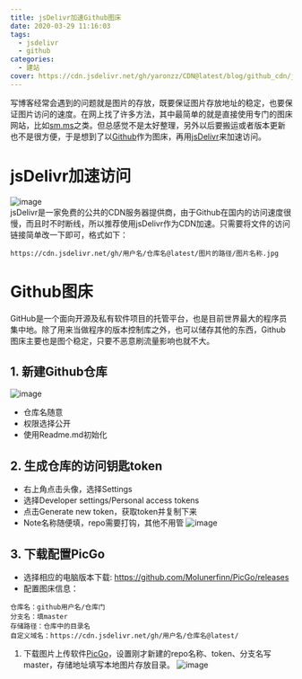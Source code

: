 ```yaml
---
title: jsDelivr加速Github图床
date: 2020-03-29 11:16:03
tags:
  - jsdelivr
  - github
categories:  
  - 建站
cover: https://cdn.jsdelivr.net/gh/yaronzz/CDN@latest/blog/github_cdn/jsDelivr.jpg
---
```


写博客经常会遇到的问题就是图片的存放，既要保证图片存放地址的稳定，也要保证图片访问的速度。在网上找了许多方法，其中最简单的就是直接使用专门的图床网站，比如[sm.ms](https://sm.ms/)之类。但总感觉不是太好整理，另外以后要搬运或者版本更新也不是很方便，于是想到了以[Github](https://github.com/)作为图床，再用[jsDelivr](https://www.jsdelivr.com/)来加速访问。

# jsDelivr加速访问
![image](https://cdn.jsdelivr.net/gh/yaronzz/CDN@latest/blog/github_cdn/jsDelivr.jpg)  
jsDelivr是一家免费的公共的CDN服务器提供商，由于Github在国内的访问速度很慢，而且时不时断线，所以推荐使用jsDelivr作为CDN加速。只需要将文件的访问链接简单改一下即可，格式如下：
```
https://cdn.jsdelivr.net/gh/用户名/仓库名@latest/图片的路径/图片名称.jpg
```


# Github图床
GitHub是一个面向开源及私有软件项目的托管平台，也是目前世界最大的程序员集中地。除了用来当做程序的版本控制库之外，也可以储存其他的东西，Github图床主要也是图个稳定，只要不恶意刷流量影响也就不大。

## 1. 新建Github仓库
![image](https://cdn.jsdelivr.net/gh/yaronzz/CDN@latest/blog/github_cdn/newrepo.jpg) 
- 仓库名随意
- 权限选择公开
- 使用Readme.md初始化

## 2. 生成仓库的访问钥匙token
- 右上角点击头像，选择Settings
- 选择Developer settings/Personal access tokens
- 点击Generate new token，获取token并复制下来  
- Note名称随便填，repo需要打钩，其他不用管
![image](https://cdn.jsdelivr.net/gh/yaronzz/CDN@latest/blog/github_cdn/tokencreat.jpg) 

## 3. 下载配置PicGo
- 选择相应的电脑版本下载: https://github.com/Molunerfinn/PicGo/releases
- 配置图床信息：
```
仓库名：github用户名/仓库门
分支名：填master
存储路径：仓库中的目录名
自定义域名：https://cdn.jsdelivr.net/gh/用户名/仓库名@latest/
```
1. 下载图片上传软件[PicGo](https://github.com/Molunerfinn/PicGo/releases)，设置刚才新建的repo名称、token、分支名写master，存储地址填写本地图片存放目录。
![image](https://cdn.jsdelivr.net/gh/yaronzz/CDN@latest/blog/github_cdn/picgoset.jpg) 


 